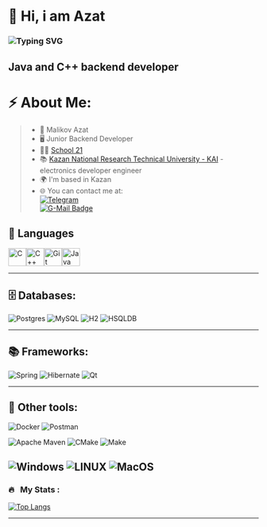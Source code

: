 👋 Hi, i am Azat
============================================================================================================================
### ![Typing SVG](https://readme-typing-svg.herokuapp.com?color=%2336BCF7&lines=Junior+backend+developer)


Java and C++ backend developer
------------------------------

# ⚡ About Me:
>- :bearded_person: Malikov Azat
>- :desktop_computer: Junior Backend Developer
>- :man_student: [School 21](https://21-school.ru/)
>- 📚 [Kazan National Research Technical University - KAI](https://kai.ru/) - electronics developer engineer
>-  🌍 I'm based in Kazan
>- 🌐 You can contact me at:  
[![Telegram](https://img.shields.io/badge/Telegram-2CA5E0?style=for-the-badge&logo=telegram&logoColor=white)](https://t.me/Young_stu)       
[![G-Mail Badge](https://img.shields.io/badge/Gmail-D14836?style=for-the-badge&logo=gmail&logoColor=white)](mailto:azat541@mail.ru)


## 🚀 Languages
<p align="left">
<a href="https://docs.microsoft.com/en-us/cpp/?view=msvc-170" target="_blank" rel="noreferrer"><img src="https://raw.githubusercontent.com/danielcranney/readme-generator/main/public/icons/skills/c-colored.svg" width="36" height="36" alt="C" /></a><a href="https://docs.microsoft.com/en-us/cpp/?view=msvc-170" target="_blank" rel="noreferrer"><img src="https://raw.githubusercontent.com/danielcranney/readme-generator/main/public/icons/skills/cplusplus-colored.svg" width="36" height="36" alt="C++" /></a><a href="https://git-scm.com/" target="_blank" rel="noreferrer"><img src="https://raw.githubusercontent.com/danielcranney/readme-generator/main/public/icons/skills/git-colored.svg" width="36" height="36" alt="Git" /></a><a href="https://www.oracle.com/java/" target="_blank" rel="noreferrer"><img src="https://raw.githubusercontent.com/danielcranney/readme-generator/main/public/icons/skills/java-colored.svg" width="36" height="36" alt="Java" /></a>
</p>

---

## 🗄️ Databases:
![Postgres](https://img.shields.io/badge/postgres-%23316192.svg?style=for-the-badge&logo=postgresql&logoColor=white)
![MySQL](https://img.shields.io/badge/mysql-%23316192.svg?style=for-the-badge&logo=mysql&logoColor=white)
![H2](https://img.shields.io/badge/h2-%23316192.svg?style=for-the-badge&logo=h2&logoColor=white)
![HSQLDB](https://img.shields.io/badge/hsqldb-%23316192.svg?style=for-the-badge&logo=hsqldb&logoColor=white)

---
## 📚 Frameworks:
![Spring](https://img.shields.io/badge/spring-%236DB33F.svg?style=for-the-badge&logo=spring&logoColor=white)
![Hibernate](https://img.shields.io/badge/Hibernate-59666C?style=for-the-badge&logo=Hibernate&logoColor=white)
![Qt](https://img.shields.io/badge/Qt-%23217346.svg?style=for-the-badge&logo=Qt&logoColor=white)

---

## 👾 Other tools:

![Docker](https://img.shields.io/badge/docker-%230db7ed.svg?style=for-the-badge&logo=docker&logoColor=white)
![Postman](https://img.shields.io/badge/Postman-FF6C37?style=for-the-badge&logo=postman&logoColor=white)

![Apache Maven](https://img.shields.io/badge/Maven-fb99a5?style=for-the-badge&logo=Apache%20Maven&logoColor=white)
![CMake](https://img.shields.io/badge/QMake-%23008FBA.svg?style=for-the-badge&logo=qmake&logoColor=white)
![Make](https://img.shields.io/badge/Make-%23008FBA.svg?color=red&style=for-the-badge&logo=Make&logoColor=white)

![Windows](https://img.shields.io/badge/Windows-0078D6?style=for-the-badge&logo=windows&logoColor=white)
![LINUX](https://img.shields.io/badge/Linux-FCC624?style=for-the-badge&logo=linux&logoColor=black)
![MacOS](https://img.shields.io/badge/mac%20os-000000?style=for-the-badge&logo=apple&logoColor=white)
---

### 🔥 &nbsp; My Stats :

[![Top Langs](https://github-readme-stats.vercel.app/api/top-langs/?username=yourdaddynka&layout=compact&theme=vision-friendly-dark)](https://github.com/anuraghazra/github-readme-stats)

---
